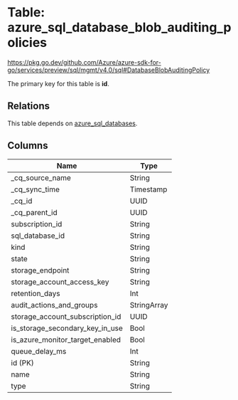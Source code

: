 # Table: azure_sql_database_blob_auditing_policies

https://pkg.go.dev/github.com/Azure/azure-sdk-for-go/services/preview/sql/mgmt/v4.0/sql#DatabaseBlobAuditingPolicy

The primary key for this table is **id**.

## Relations
This table depends on [azure_sql_databases](azure_sql_databases.md).


## Columns
| Name          | Type          |
| ------------- | ------------- |
|_cq_source_name|String|
|_cq_sync_time|Timestamp|
|_cq_id|UUID|
|_cq_parent_id|UUID|
|subscription_id|String|
|sql_database_id|String|
|kind|String|
|state|String|
|storage_endpoint|String|
|storage_account_access_key|String|
|retention_days|Int|
|audit_actions_and_groups|StringArray|
|storage_account_subscription_id|UUID|
|is_storage_secondary_key_in_use|Bool|
|is_azure_monitor_target_enabled|Bool|
|queue_delay_ms|Int|
|id (PK)|String|
|name|String|
|type|String|